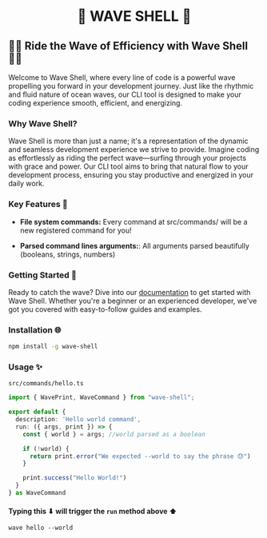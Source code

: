 <div align="center">

  # 🌊 WAVE SHELL 🌊
</div>

## 🏄‍♂️ Ride the Wave of Efficiency with Wave Shell 🏄‍♀️

Welcome to Wave Shell, where every line of code is a powerful wave propelling you forward in your development journey. Just like the rhythmic and fluid nature of ocean waves, our CLI tool is designed to make your coding experience smooth, efficient, and energizing.

### Why Wave Shell?

Wave Shell is more than just a name; it's a representation of the dynamic and seamless development experience we strive to provide. Imagine coding as effortlessly as riding the perfect wave—surfing through your projects with grace and power. Our CLI tool aims to bring that natural flow to your development process, ensuring you stay productive and energized in your daily work.

### Key Features 🚀

- **File system commands:** Every command at src/commands/ will be a new registered command for you!

- **Parsed command lines arguments:**: All arguments parsed beautifully (booleans, strings, numbers)

### Getting Started 🌊

Ready to catch the wave? Dive into our [documentation](link-to-docs) to get started with Wave Shell. Whether you're a beginner or an experienced developer, we've got you covered with easy-to-follow guides and examples.

### Installation 🌐

```bash
npm install -g wave-shell
```

### Usage ✨
`src/commands/hello.ts`
```ts
import { WavePrint, WaveCommand } from "wave-shell";

export default {
  description: 'Hello world command',
  run: ({ args, print }) => {
    const { world } = args; //world parsed as a boolean

    if (!world) {
      return print.error("We expected --world to say the phrase 😓")
    }

    print.success("Hello World!")
  }
} as WaveCommand

```

#### Typing this ⬇ will trigger the `run` method above ⬆ 
```shell
wave hello --world
```